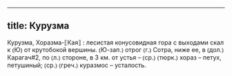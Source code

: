 
---
title: Курузма
---
Курузма, Хоразма-⟦Кая⟧
: лесистая конусовидная гора с выходами скал к ⦅Ю⦆ от крутобокой вершины. ⦅Ю-зап.⦆ отрог ⦅г.⦆ Сотра, ниже ее, в ⦅дол.⦆ Карагач#2, по ⦅л.⦆ стороне, в 3 км. от устья – ⦅ср.⦆ ⦅тюрк.⦆ хораз – петух, петушиный; ⦅ср.⦆ ⦅греч.⦆ куразмос – усталость.
